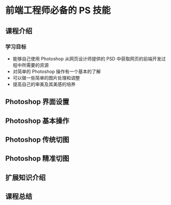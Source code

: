 前端工程师必备的 PS 技能
==========

## 课程介绍

### 学习目标
* 能够自己使用 Photoshop 从网页设计师提供的 PSD 中获取网页的前端开发过程中所需要的资源
* 对简单的 Photoshop 操作有一个基本的了解
* 可以做一些简单的图片处理和调整
* 提高自己的审美及其美感的培养

## Photoshop 界面设置

## Photoshop 基本操作

## Photoshop 传统切图

## Photoshop 精准切图

## 扩展知识介绍

## 课程总结
